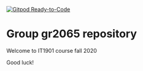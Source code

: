 [![Gitpod Ready-to-Code](https://img.shields.io/badge/Gitpod-Ready--to--Code-blue?logo=gitpod)](https://gitpod.idi.ntnu.no/#https://gitlab.stud.idi.ntnu.no/it1901/groups-2020/gr2065/gr2065/tree/core) 

# Group gr2065 repository

Welcome to IT1901 course fall 2020

Good luck!
